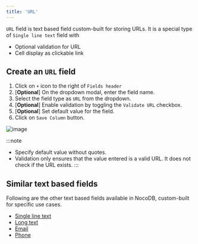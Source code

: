 ```yaml
---
title: 'URL'
---
```



`URL` field is text based field custom-built for storing URLs. It is a special type of `Single line text` field with
  - Optional validation for URL 
  - Cell display as clickable link

## Create an `URL` field
1. Click on `+` icon to the right of `Fields header`
2. [**Optional**] On the dropdown modal, enter the field name.
3. Select the field type as `URL` from the dropdown.
4. [**Optional**] Enable validation by toggling the `Validate URL` checkbox.
5. [**Optional**] Set default value for the field.
6. Click on `Save Column` button.


![image](/img/v2/fields/url.png)

:::note
- Specify default value without quotes.
- Validation only ensures that the value entered is a valid URL. It does not check if the URL exists.
:::

## Similar text based fields
Following are the other text based fields available in NocoDB, custom-built for specific use cases.
- [Single line text](010.single-line-text.md)
- [Long text](020.long-text.md)
- [Email](030.email.md)
- [Phone](040.phonenumber.md)


